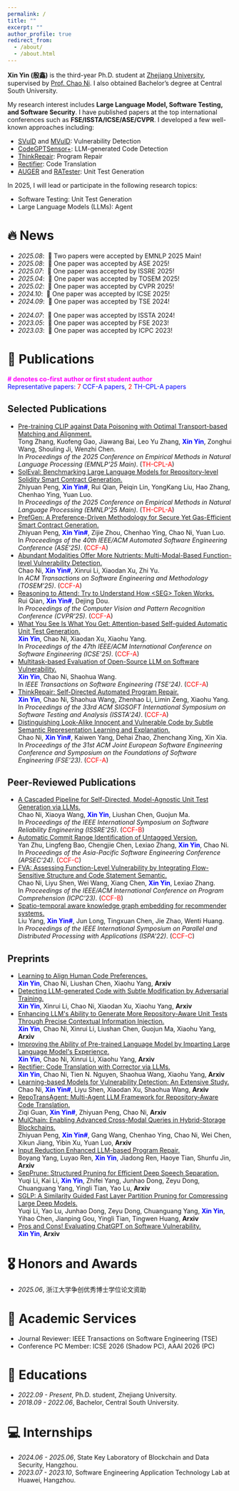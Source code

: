 ```yaml
---
permalink: /
title: ""
excerpt: ""
author_profile: true
redirect_from: 
  - /about/
  - /about.html
---
```


<span class='anchor' id='about-me'></span>

**Xin Yin (殷鑫)** is the third-year Ph.D. student at [Zhejiang University](https://www.zju.edu.cn/english/), supervised by [Prof. Chao Ni](https://jacknichao.github.io/). I also obtained Bachelor’s degree at Central South University. 

My research interest includes **Large Language Model, Software Testing, and Software Security**. I have published papers at the top international conferences such as **FSE/ISSTA/ICSE/ASE/CVPR**. I developed a few well-known approaches including:
- [SVulD](https://github.com/vinci-grape/SVulD) and [MVulD](https://github.com/vinci-grape/MVulD): Vulnerability Detection
- [CodeGPTSensor+](https://github.com/vinci-grape/CodeGPTSensor-plus): LLM-generated Code Detection
- [ThinkRepair](https://github.com/vinci-grape/ThinkRepair): Program Repair
- [Rectifier](https://github.com/vinci-grape/Rectifier): Code Translation
- [AUGER](https://github.com/vinci-grape/AUGER) and [RATester](): Unit Test Generation

In 2025, I will lead or participate in the following research topics:
- Software Testing: Unit Test Generation
- Large Language Models (LLMs): Agent

# 🔥 News
- *2025.08*: &nbsp;🎉 Two papers were accepted by EMNLP 2025 Main!
- *2025.08*: &nbsp;🎉 One paper was accepted by ASE 2025!
- *2025.07*: &nbsp;🎉 One paper was accepted by ISSRE 2025!
- *2025.04*: &nbsp;🎉 One paper was accepted by TOSEM 2025!
- *2025.02*: &nbsp;🎉 One paper was accepted by CVPR 2025!
- *2024.10*: &nbsp;🎉 One paper was accepted by ICSE 2025!
- *2024.09*: &nbsp;🎉 One paper was accepted by TSE 2024!
<!-- - *2024.09*: &nbsp;🎉 One paper was accepted by APSEC 2024! -->
- *2024.07*: &nbsp;🎉 One paper was accepted by ISSTA 2024!
- *2023.05*: &nbsp;🎉 One paper was accepted by FSE 2023! 
- *2023.03*: &nbsp;🎉 One paper was accepted by ICPC 2023!
<!-- - *2022.11*: &nbsp;🎉 One paper was accepted by ISPA 2022! -->

# 📝 Publications
<!-- **\# denotes co-first author or first student author** -->
<span style="color:#ff00fc">**\# denotes co-first author or first student author**</span>  
<span style="color:blue">Representative papers:</span> <span style="color:red">7</span> <span style="color:blue">CCF-A papers,</span> <span style="color:red">2</span> <span style="color:blue">TH-CPL-A papers</span>

<!-- <div class='paper-box'><div class='paper-box-image'><div><div class="badge">CVPR 2016</div><img src='images/500x300.png' alt="sym" width="100%"></div></div>
<div class='paper-box-text' markdown="1">

[Deep Residual Learning for Image Recognition](https://openaccess.thecvf.com/content_cvpr_2016/papers/He_Deep_Residual_Learning_CVPR_2016_paper.pdf)

**Kaiming He**, Xiangyu Zhang, Shaoqing Ren, Jian Sun

[**Project**](https://scholar.google.com/citations?view_op=view_citation&hl=zh-CN&user=DhtAFkwAAAAJ&citation_for_view=DhtAFkwAAAAJ:ALROH1vI_8AC) <strong><span class='show_paper_citations' data='DhtAFkwAAAAJ:ALROH1vI_8AC'></span></strong>
- Lorem ipsum dolor sit amet, consectetur adipiscing elit. Vivamus ornare aliquet ipsum, ac tempus justo dapibus sit amet. 
</div>
</div> -->

## Selected Publications
- [Pre-training CLIP against Data Poisoning with Optimal Transport-based Matching and Alignment.]()<br>
  Tong Zhang, Kuofeng Gao, Jiawang Bai, Leo Yu Zhang, <span style="color: blue;">**Xin Yin**</span>, Zonghui Wang, Shouling Ji, Wenzhi Chen.<br>
  In *Proceedings of the 2025 Conference on Empirical Methods in Natural Language Processing (EMNLP'25 Main)*. (<span style="color:red">TH-CPL-A</span>)
- [SolEval: Benchmarking Large Language Models for Repository-level Solidity Smart Contract Generation.]()<br>
  Zhiyuan Peng, <span style="color: blue;">**Xin Yin\#**</span>, Rui Qian, Peiqin Lin, YongKang Liu, Hao Zhang, Chenhao Ying, Yuan Luo.<br>
  In *Proceedings of the 2025 Conference on Empirical Methods in Natural Language Processing (EMNLP'25 Main)*. (<span style="color:red">TH-CPL-A</span>)
- [PrefGen: A Preference-Driven Methodology for Secure Yet Gas-Efficient Smart Contract Generation.]()<br>
  Zhiyuan Peng, <span style="color: blue;">**Xin Yin\#**</span>, Zijie Zhou, Chenhao Ying, Chao Ni, Yuan Luo.<br>
  In *Proceedings of the 40th IEEE/ACM Automated Software Engineering Conference (ASE'25)*. (<span style="color:red">CCF-A</span>)
- [Abundant Modalities Offer More Nutrients: Multi-Modal-Based Function-level Vulnerability Detection.](https://dl.acm.org/doi/pdf/10.1145/3731557)<br>
  Chao Ni, <span style="color: blue;">**Xin Yin\#**</span>, Xinrui Li, Xiaodan Xu, Zhi Yu.<br>
  In *ACM Transactions on Software Engineering and Methodology (TOSEM'25)*. (<span style="color:red">CCF-A</span>)
- [Reasoning to Attend: Try to Understand How \<SEG\> Token Works.](https://arxiv.org/pdf/2412.17741)<br>
  Rui Qian, <span style="color: blue;">**Xin Yin\#**</span>, Dejing Dou.<br>
  In *Proceedings of the Computer Vision and Pattern Recognition Conference (CVPR'25)*. (<span style="color:red">CCF-A</span>)
- [What You See Is What You Get: Attention-based Self-guided Automatic Unit Test Generation.](https://arxiv.org/pdf/2412.00828)<br>
  <span style="color: blue;">**Xin Yin**</span>, Chao Ni, Xiaodan Xu, Xiaohu Yang.<br>
  In *Proceedings of the 47th IEEE/ACM International Conference on Software Engineering (ICSE'25)*. (<span style="color:red">CCF-A</span>)
- [Multitask-based Evaluation of Open-Source LLM on Software Vulnerability.](https://arxiv.org/pdf/2404.02056)<br>
  <span style="color: blue;">**Xin Yin**</span>, Chao Ni, Shaohua Wang.<br>
  In *IEEE Transactions on Software Engineering (TSE'24)*. (<span style="color:red">CCF-A</span>)
- [ThinkRepair: Self-Directed Automated Program Repair.](https://arxiv.org/pdf/2407.20898)<br>
  <span style="color: blue;">**Xin Yin**</span>, Chao Ni, Shaohua Wang, Zhenhao Li, Limin Zeng, Xiaohu Yang.<br>
  In *Proceedings of the 33rd ACM SIGSOFT International Symposium on Software Testing and Analysis (ISSTA'24)*. (<span style="color:red">CCF-A</span>)
- [Distinguishing Look-Alike Innocent and Vulnerable Code by Subtle Semantic Representation Learning and Explanation.](https://arxiv.org/pdf/2308.11237)<br>
  Chao Ni, <span style="color: blue;">**Xin Yin\#**</span>, Kaiwen Yang, Dehai Zhao, Zhenchang Xing, Xin Xia.<br>
  In *Proceedings of the 31st ACM Joint European Software Engineering Conference and Symposium on the Foundations of Software Engineering (FSE'23)*. (<span style="color:red">CCF-A</span>)

## Peer-Reviewed Publications
- [A Cascaded Pipeline for Self-Directed, Model-Agnostic Unit Test Generation via LLMs.](https://vinci-grape.github.io/papers/A_Cascaded_Pipeline_for_Self_Directed__Model_Agnostic_Unit_Test_Generation_via_LLMs.pdf)<br>
  Chao Ni, Xiaoya Wang, <span style="color: blue;">**Xin Yin**</span>, Liushan Chen, Guojun Ma.<br>
  In *Proceedings of the IEEE International Symposium on Software Reliability Engineering (ISSRE'25)*. (<span style="color:red">CCF-B</span>)
- [Automatic Commit Range Identification of Untagged Version.](https://ieeexplore.ieee.org/abstract/document/10967335)<br>
  Yan Zhu, Lingfeng Bao, Chengjie Chen, Lexiao Zhang, <span style="color: blue;">**Xin Yin**</span>, Chao Ni.<br>
  In *Proceedings of the Asia-Pacific Software Engineering Conference (APSEC'24)*. (<span style="color:red">CCF-C</span>)
- [FVA: Assessing Function-Level Vulnerability by Integrating Flow-Sensitive Structure and Code Statement Semantic.](https://ieeexplore.ieee.org/abstract/document/10174072)<br>
  Chao Ni, Liyu Shen, Wei Wang, Xiang Chen, <span style="color: blue;">**Xin Yin**</span>, Lexiao Zhang.<br>
  In *Proceedings of the IEEE/ACM International Conference on Program Comprehension (ICPC'23)*. (<span style="color:red">CCF-B</span>)
- [Spatio-temporal aware knowledge graph embedding for recommender systems.](https://ieeexplore.ieee.org/abstract/document/10070740)<br>
  Liu Yang, <span style="color: blue;">**Xin Yin\#**</span>, Jun Long, Tingxuan Chen, Jie Zhao, Wenti Huang.<br>
  In *Proceedings of the IEEE International Symposium on Parallel and Distributed Processing with Applications (ISPA'22)*. (<span style="color:red">CCF-C</span>)

## Preprints
- [Learning to Align Human Code Preferences.](https://arxiv.org/pdf/2507.20109)<br>
  <span style="color: blue;">**Xin Yin**</span>, Chao Ni, Liushan Chen, Xiaohu Yang, **Arxiv**
- [Detecting LLM-generated Code with Subtle Modification by Adversarial Training.](https://arxiv.org/pdf/2507.13123)<br>
  <span style="color: blue;">**Xin Yin**</span>, Xinrui Li, Chao Ni, Xiaodan Xu, Xiaohu Yang, **Arxiv**
- [Enhancing LLM's Ability to Generate More Repository-Aware Unit Tests Through Precise Contextual Information Injection.](https://arxiv.org/pdf/2501.07425)<br>
  <span style="color: blue;">**Xin Yin**</span>, Chao Ni, Xinrui Li, Liushan Chen, Guojun Ma, Xiaohu Yang, **Arxiv**
- [Improving the Ability of Pre-trained Language Model by Imparting Large Language Model's Experience.](https://arxiv.org/pdf/2408.08553)<br>
  <span style="color: blue;">**Xin Yin**</span>, Chao Ni, Xinrui Li, Xiaohu Yang, **Arxiv**
- [Rectifier: Code Translation with Corrector via LLMs.](https://arxiv.org/pdf/2407.07472)<br>
  <span style="color: blue;">**Xin Yin**</span>, Chao Ni, Tien N. Nguyen, Shaohua Wang, Xiaohu Yang, **Arxiv**
- [Learning-based Models for Vulnerability Detection: An Extensive Study.](https://vinci-grape.github.io/papers/Learning_based_Models_for_Vulnerability_Detection__An_Extensive_Study.pdf)<br>
  Chao Ni, <span style="color: blue;">**Xin Yin\#**</span>, Liyu Shen, Xiaodan Xu, Shaohua Wang, **Arxiv**
- [RepoTransAgent: Multi-Agent LLM Framework for Repository-Aware Code Translation.]()<br>
  Ziqi Guan, <span style="color: blue;">**Xin Yin\#**</span>, Zhiyuan Peng, Chao Ni, **Arxiv**
- [MulChain: Enabling Advanced Cross-Modal Queries in Hybrid-Storage Blockchains.](https://arxiv.org/pdf/2502.18258)<br>
  Zhiyuan Peng, <span style="color: blue;">**Xin Yin\#**</span>, Gang Wang, Chenhao Ying, Chao Ni, Wei Chen, Xikun Jiang, Yibin Xu, Yuan Luo, **Arxiv**
- [Input Reduction Enhanced LLM-based Program Repair.](https://arxiv.org/pdf/2507.15251)<br>
  Boyang Yang, Luyao Ren, <span style="color: blue;">**Xin Yin**</span>, Jiadong Ren, Haoye Tian, Shunfu Jin, **Arxiv**
- [SepPrune: Structured Pruning for Efficient Deep Speech Separation.](https://arxiv.org/pdf/2505.12079)<br>
  Yuqi Li, Kai Li, <span style="color: blue;">**Xin Yin**</span>, Zhifei Yang, Junhao Dong, Zeyu Dong, Chuanguang Yang, Yingli Tian, Yao Lu, **Arxiv**
- [SGLP: A Similarity Guided Fast Layer Partition Pruning for Compressing Large Deep Models.]()<br>
  Yuqi Li, Yao Lu, Junhao Dong, Zeyu Dong, Chuanguang Yang, <span style="color: blue;">**Xin Yin**</span>, Yihao Chen, Jianping Gou, Yingli Tian, Tingwen Huang, **Arxiv**
- [Pros and Cons! Evaluating ChatGPT on Software Vulnerability.](https://arxiv.org/pdf/2404.03994)<br>
  <span style="color: blue;">**Xin Yin**</span>, **Arxiv**

# 🎖 Honors and Awards
- *2025.06*, 浙江大学争创优秀博士学位论文资助 

# 💬 Academic Services
- Journal Reviewer: IEEE Transactions on Software Engineering (TSE)
- Conference PC Member: ICSE 2026 (Shadow PC), AAAI 2026 (PC)

# 📖 Educations
- *2022.09 - Present*, Ph.D. student, Zhejiang University.
- *2018.09 - 2022.06*, Bachelor, Central South University.

<!-- # 💬 Invited Talks
- *2021.06*, Lorem ipsum dolor sit amet, consectetur adipiscing elit. Vivamus ornare aliquet ipsum, ac tempus justo dapibus sit amet. 
- *2021.03*, Lorem ipsum dolor sit amet, consectetur adipiscing elit. Vivamus ornare aliquet ipsum, ac tempus justo dapibus sit amet.  \| [\[video\]](https://github.com/) -->

# 💻 Internships
- *2024.06 - 2025.06*, State Key Laboratory of Blockchain and Data Security, Hangzhou.
- *2023.07 - 2023.10*, Software Engineering Application Technology Lab at Huawei, Hangzhou.
